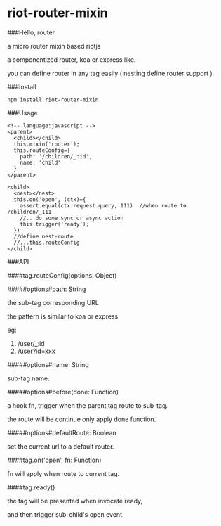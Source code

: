 # riot-router-mixin

###Hello, router

a micro router mixin based riotjs

a componentized router, koa or express like.
    
you can define router in any tag easily ( nesting define router support ).

###Install

    npm install riot-router-mixin
  
###Usage

    <!-- language:javascript -->
    <parent>
      <child></child>
      this.mixin('router');
      this.routeConfig={
        path: '/children/_:id',
        name: 'child'
      }
    </parent>
    
    <child>
      <nest></nest>
      this.on('open', (ctx)={
        assert.equal(ctx.request.query, 111)  //when route to /children/_111
        //...do some sync or async action
        this.trigger('ready');
      })
      //define nest-route
      //...this.routeConfig
    </child>
    
###API

####tag.routeConfig(options: Object)

#####options#path: String

the sub-tag corresponding URL

the pattern is similar to koa or express

eg: 

1. /user/_:id
2. /user?id=xxx

#####options#name: String

sub-tag name.

#####options#before(done: Function)

a hook fn, trigger when the parent tag route to sub-tag.

the route will be continue only apply done function.

#####options#defaultRoute: Boolean

set the current url to a default router.

####tag.on('open', fn: Function)

fn will apply when route to current tag.

####tag.ready()

the tag will be presented when invocate ready,

and then trigger sub-child's open event.


    

